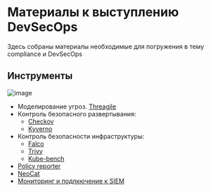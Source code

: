 # Материалы к выступлению DevSecOps

Здесь собраны материалы необходимые для погружения в тему compliance и DevSecOps

## Инструменты

![image](https://user-images.githubusercontent.com/26599534/189934203-ad99b860-e806-41aa-9967-8a9faa4c005a.png)
- Моделирование угроз. [Threagile](https://threagile.io/)
- Контроль безопасного развертывания:
  - [Checkov](https://github.com/bridgecrewio/checkov)
  - [Kyverno](https://cloud.yandex.ru/marketplace/products/yc/kyverno)
- Контроль безопасноcти инфраструктуры:
  - [Falco](https://falco.org/blog/intro-k8s-security-monitoring/)
  - [Trivy](https://www.aquasec.com/products/trivy/)
  - [Kube-bench](https://github.com/aquasecurity/kube-bench)
- [Policy reporter](https://cloud.yandex.ru/marketplace/products/yc/policy-reporter)
- [NeoCat](https://cloud.yandex.ru/marketplace/products/neoflex/neocat)
- [Мониторинг и подлкючение к SIEM](https://github.com/yandex-cloud/yc-solution-library-for-security/tree/master/auditlogs/export-auditlogs-to-ELK_main)

